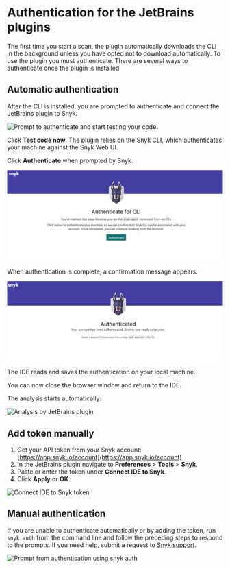 # Authentication for the JetBrains plugins

The first time you start a scan, the plugin automatically downloads the CLI in the background unless you have opted not to download automatically. To use the plugin you must authenticate. There are several ways to authenticate once the plugin is installed.

## Automatic authentication

After the CLI is installed, you are prompted to authenticate and connect the JetBrains plugin to Snyk.

![Prompt to authenticate and start testing your code.](<../../../.gitbook/assets/Screenshot 2022-02-10 at 17.07.52.png>)

Click **Test code now**. The plugin relies on the Snyk CLI, which authenticates your machine against the Snyk Web UI.

Click **Authenticate** when prompted by Snyk.

![Prompt to authenticate](../../../.gitbook/assets/screen-shot-2021-09-29-at-4.04.29-pm.png)

When authentication is complete, a confirmation message appears.

![Authenticated confirmation message](../../../.gitbook/assets/screen-shot-2021-09-29-at-4.05.55-pm.png)

The IDE reads and saves the authentication on your local machine.

You can now close the browser window and return to the IDE.

The analysis starts automatically:

![Analysis by JetBrains plugin](<../../../.gitbook/assets/Screenshot 2022-02-10 at 17.26.44.png>)

## Add token manually

1. Get your API token from your Snyk account: [https://app.snyk.io/account](https://app.snyk.io/account)
2. In the JetBrains plugin navigate to **Preferences** > **Tools** > **Snyk**.
3. Paste or enter the token under **Connect IDE to Snyk**.
4. Click **Apply** or **OK**.

![Connect IDE to Snyk token](../../../.gitbook/assets/screen-shot-2021-09-30-at-8.10.21-am.png)

## Manual authentication

If you are unable to authenticate automatically or by adding the token, run `snyk auth` from the command line and follow the preceding steps to respond to the prompts. If you need help, submit a request to [Snyk support](https://snyk.zendesk.com/agent/dashboard).

![Prompt from authentication using snyk auth](../../../.gitbook/assets/screen-shot-2021-09-29-at-3.57.26-pm.png)

##
